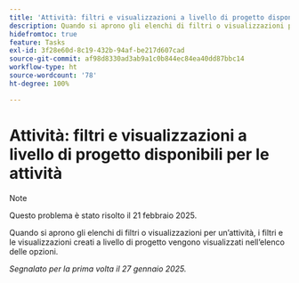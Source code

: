 ```yaml
---
title: 'Attività: filtri e visualizzazioni a livello di progetto disponibili per le attività'
description: Quando si aprono gli elenchi di filtri o visualizzazioni per un’attività, i filtri e le visualizzazioni creati a livello di progetto vengono visualizzati nell’elenco delle opzioni.
hidefromtoc: true
feature: Tasks
exl-id: 3f28e60d-8c19-432b-94af-be217d607cad
source-git-commit: af98d8330ad3ab9a1c0b844ec84ea40dd87bbc14
workflow-type: ht
source-wordcount: '78'
ht-degree: 100%

---
```


# Attività: filtri e visualizzazioni a livello di progetto disponibili per le attività

>[!NOTE]
>
>Questo problema è stato risolto il 21 febbraio 2025.

Quando si aprono gli elenchi di filtri o visualizzazioni per un’attività, i filtri e le visualizzazioni creati a livello di progetto vengono visualizzati nell’elenco delle opzioni.

_Segnalato per la prima volta il 27 gennaio 2025._
